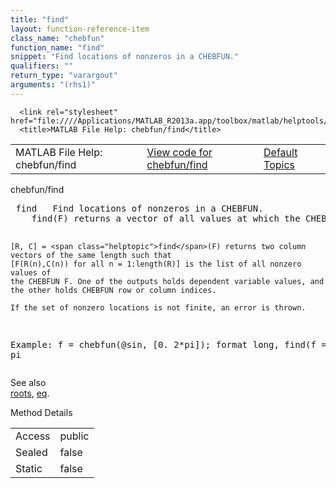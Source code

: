 ```yaml
---
title: "find"
layout: function-reference-item
class_name: "chebfun"
function_name: "find"
snippet: "Find locations of nonzeros in a CHEBFUN."
qualifiers: ""
return_type: "varargout"
arguments: "(rhs1)"
---
```


<html>
   <head>
      <meta http-equiv="Content-Type" content="text/html; charset=utf-8">
   
      <link rel="stylesheet" href="file:////Applications/MATLAB_R2013a.app/toolbox/matlab/helptools/private/helpwin.css">
      <title>MATLAB File Help: chebfun/find</title>
   </head>
   <body>
      <!--Single-page help-->
      <table border="0" cellspacing="0" width="100%">
         <tr class="subheader">
            <td class="headertitle">MATLAB File Help: chebfun/find</td>
            <td class="subheader-left"><a href="matlab:edit chebfun/find">View code for chebfun/find</a></td>
            <td class="subheader-right"><a href="matlab:helpwin">Default Topics</a></td>
         </tr>
      </table>
      <div class="title">chebfun/find</div>
      <div class="helptext"><pre><!--helptext --> <span class="helptopic">find</span>   Find locations of nonzeros in a CHEBFUN.
    <span class="helptopic">find</span>(F) returns a vector of all values at which the CHEBFUN F is nonzero.
 
    [R, C] = <span class="helptopic">find</span>(F) returns two column vectors of the same length such that
    [F(R(n),C(n)) for all n = 1:length(R)] is the list of all nonzero values of
    the CHEBFUN F. One of the outputs holds dependent variable values, and
    the other holds CHEBFUN row or column indices.
 
    If the set of nonzero locations is not finite, an error is thrown.
 
  Example:
    f = chebfun(@sin, [0. 2*pi]);
    format long, find(f == 1/2) / pi</pre></div><!--after help --><!--seeAlso--><div class="footerlinktitle">See also</div><div class="footerlink"> <a href="matlab:helpwin chebfun/roots">roots</a>, <a href="matlab:helpwin chebfun/eq">eq</a>.
</div>
      <!--Method-->
      <div class="sectiontitle">Method Details</div>
      <table class="class-details">
         <tr>
            <td class="class-detail-label">Access</td>
            <td>public</td>
         </tr>
         <tr>
            <td class="class-detail-label">Sealed</td>
            <td>false</td>
         </tr>
         <tr>
            <td class="class-detail-label">Static</td>
            <td>false</td>
         </tr>
      </table>
   </body>
</html>
